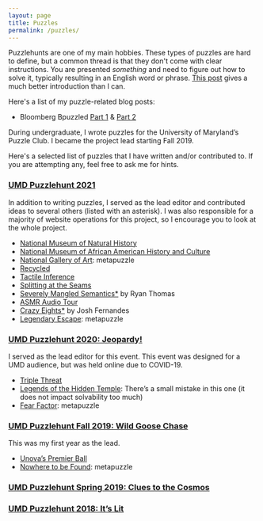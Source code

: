 ```yaml
---
layout: page
title: Puzzles
permalink: /puzzles/
---
```

Puzzlehunts are one of my main hobbies. These types of puzzles are hard to define, but a common thread is that they don't come with clear instructions. You are presented *something* and need to figure out how to solve it, typically resulting in an English word or phrase. [This post][puzzle-intro] gives a much better introduction than I can.

Here's a list of my puzzle-related blog posts:

* Bloomberg Bpuzzled [Part 1][bpuzzled-1] & [Part 2][bpuzzled-2]

During undergraduate, I wrote puzzles for the University of Maryland’s Puzzle Club. I became the project lead starting Fall 2019.

Here's a selected list of puzzles that I have written and/or contributed to. If you are attempting any, feel free to ask me for hints.

### [UMD Puzzlehunt 2021][umdpuzzle]

In addition to writing puzzles, I served as the lead editor and contributed ideas to several others (listed with an asterisk). I was also responsible for a majority of website operations for this project,  so I encourage you to look at the whole project.
<ul>
  <li><a href="https://2021.umdpuzzle.club/puzzle/natural-history">National Museum of Natural History</a></li>
  <li><a href="https://2021.umdpuzzle.club/puzzle/african-american-history">National Museum of African American History and Culture</a></li>
  <li><a href="https://2021.umdpuzzle.club/puzzle/national-gallery-of-art">National Gallery of Art</a>: metapuzzle</li>
  <li><a href="https://2021.umdpuzzle.club/puzzle/recycled">Recycled</a></li>
  <li><a href="https://2021.umdpuzzle.club/puzzle/tactile-inference">Tactile Inference</a></li>
  <li><a href="https://2021.umdpuzzle.club/puzzle/splitting-at-the-seams">Splitting at the Seams</a></li>
  <li><a href="https://2021.umdpuzzle.club/puzzle/severely-mangled-semantics">Severely Mangled Semantics*</a> by Ryan Thomas</li>
  <li><a href="https://2021.umdpuzzle.club/puzzle/asmr-audio-tour">ASMR Audio Tour</a></li>
  <li><a href="https://2021.umdpuzzle.club/puzzle/crazy-eights">Crazy Eights*</a> by Josh Fernandes</li>
  <li><a href="https://2021.umdpuzzle.club/puzzle/legendary-escape">Legendary Escape</a>: metapuzzle</li>
</ul>
</p>
<h3><a href="https://drive.google.com/drive/folders/1VcH7XzY30LWlpD3UgnycmGgP4DbT_BN6">UMD Puzzlehunt 2020: Jeopardy!</a></h3>
<p>I served as the lead editor for this event. This event was designed for a UMD audience, but was held online due to COVID-19.
<ul>
  <li><a href="/puzzle_pdfs/TripleThreat.pdf">Triple Threat</a></li>
  <li><a href="/puzzle_pdfs/LegendsoftheHiddenTemple.pdf">Legends of the Hidden Temple</a>: There’s a small mistake in this one (it does not impact solvability too much)</li>
  <li><a href="/puzzle_pdfs/FearFactor.pdf">Fear Factor</a>: metapuzzle</li>
</ul>
</p>
<h3><a href="https://drive.google.com/drive/folders/1viXhtaLGz_XC8cUjs0hlgNRWvTdo6uQY">UMD Puzzlehunt Fall 2019: Wild Goose Chase</a></h3>
<p>This was my first year as the lead.
<ul>
  <li><a href="/puzzle_pdfs/G-Unova's Premier Ball.pdf">Unova’s Premier Ball</a></li>
  <li><a href="/puzzle_pdfs/Z-Nowhere To Be Found.pdf">Nowhere to be Found</a>: metapuzzle</li>
</ul>
</p>
<h3><a href="https://drive.google.com/drive/folders/1aHD4BWdTpdRAOn7aeA9icxIRUr_ORsgh">UMD Puzzlehunt Spring 2019: Clues to the Cosmos</a></h3>
<h3><a href="https://drive.google.com/drive/folders/17BFiIPvTRPqBFKyh74vmUrjn0T8YMXuF">UMD Puzzlehunt 2018: It’s Lit</a></h3>

[puzzle-intro]: https://blog.vero.site/post/puzzlehunts
[bpuzzled-1]: https://www.dawsondo.net/puzzle/2022/09/07/bpuzzled-recap-p1.html
[bpuzzled-2]: https://www.dawsondo.net/puzzle/2022/09/07/bpuzzled-recap-p2.html
[umdpuzzle]: https://2021.umdpuzzle.club/
